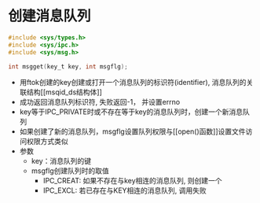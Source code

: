 # 创建消息队列

```c
#include <sys/types.h>
#include <sys/ipc.h>
#include <sys/msg.h>

int msgget(key_t key, int msgflg);
```

- 用ftok创建的key创建或打开一个消息队列的标识符(identifier), 消息队列的关联结构[[msqid_ds结构体]]
- 成功返回消息队列标识符, 失败返回-1， 并设置errno
- key等于IPC_PRIVATE时或不存在等于key的消息队列时，创建一个新消息队列 
- 如果创建了新的消息队列，msgflg设置队列权限与[[open()函数]]设置文件访问权限方式类似
- 参数
  - key：消息队列的键 
  - msgflg创建队列时的取值 
    - IPC_CREAT: 如果不存在与key相连的消息队列, 则创建一个
    - IPC_EXCL: 若已存在与KEY相连的消息队列, 调用失败